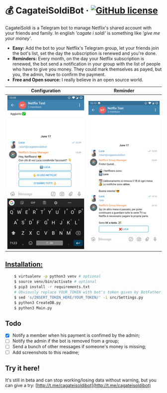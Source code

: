 # 💰 CagateiSoldiBot &middot; [![GitHub license](https://img.shields.io/badge/license-MIT-blue.svg)](https://github.com/xLinkOut/cagateisoldibot/master/LICENSE)
CagateiSoldi is a Telegram bot to manage Netflix's shared account with your friends and family. In english _'cagate i soldi'_ is something like _'give me your money'_.

+ **Easy:** Add the bot to your Netflix's Telegram group, let your friends join the bot's list, set the day the subscription is renewed and you're done.
+ **Reminders:** Every month, on the day your Netflix subscription is renewed, the bot send a notification in your group with the list of people who have to give you money. They could mark themselves as payed, but you, the admin, have to confirm the payment.
+ **Free and Open source:** I really believe in an open source world.

Configuration             |  Reminder
:-------------------------:|:-------------------------:
![image](assets/screenshot-2.jpg)  |  ![image](assets/screenshot-3.jpg)

## [Installation:](https://asciinema.org/a/215057)
```bash
    $ virtualenv -p python3 venv # optional
    $ source venv/bin/activate # optional
    $ pip3 install -r requirements.txt
    # Obviously replace YOUR_TOKEN with bot's token given by BotFather.
    $ sed 's/INSERT_TOKEN_HERE/YOUR_TOKEN/' -i src/Settings.py
    $ python3 CreateDB.py
    $ python3 Main.py
```

## Todo
- [x] Notify a member when his payment is confimed by the admin;
- [ ] Notify the admin if the bot is removed from a group;
- [ ] Send a bunch of other messages if someone's money is missing;
- [ ] Add screenshots to this readme;

## Try it here!
It's still in beta and can stop working/losing data without warning, but you can give a try: [http://t.me/cagateisoldibot](http://t.me/cagateisoldibot) 
